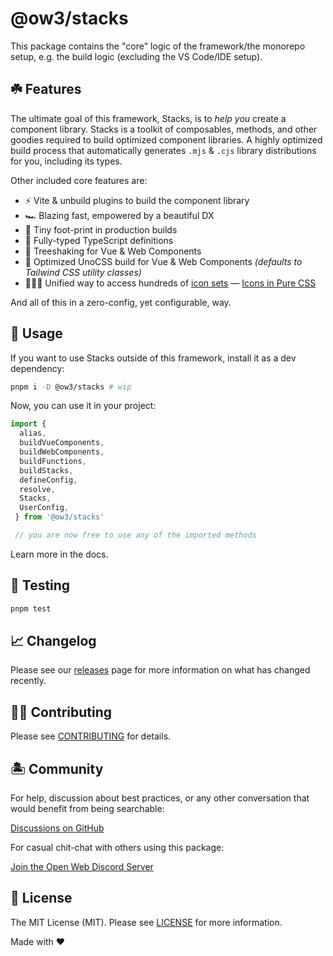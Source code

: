 # @ow3/stacks

This package contains the "core" logic of the framework/the monorepo setup, e.g. the build logic (excluding the VS Code/IDE setup).

## ☘️ Features

The ultimate goal of this framework, Stacks, is to _help you_ create a component library. Stacks is a toolkit of composables, methods, and other goodies required to build optimized component libraries. A highly optimized build process that automatically generates `.mjs` & `.cjs` library distributions for you, including its types.

Other included core features are:

- ⚡️ Vite & unbuild plugins to build the component library
- 🏎 Blazing fast, empowered by a beautiful DX
- 👣 Tiny foot-print in production builds
- 💬 Fully-typed TypeScript definitions
- 🌳 Treeshaking for Vue & Web Components
- 🎨 Optimized UnoCSS build for Vue & Web Components _(defaults to Tailwind CSS utility classes)_
- 🧙🏼‍♀️ Unified way to access hundreds of [icon sets](https://icon-sets.iconify.design)
 — [Icons in Pure CSS](https://antfu.me/posts/icons-in-pure-css)

And all of this in a zero-config, yet configurable, way.

## 🤖 Usage

If you want to use Stacks outside of this framework, install it as a dev dependency:

```bash
pnpm i -D @ow3/stacks # wip
```

Now, you can use it in your project:

```js
import {
  alias,
  buildVueComponents,
  buildWebComponents,
  buildFunctions,
  buildStacks,
  defineConfig,
  resolve,
  Stacks,
  UserConfig,
 } from '@ow3/stacks'

 // you are now free to use any of the imported methods
```

Learn more in the docs.

## 🧪 Testing

```bash
pnpm test
```

## 📈 Changelog

Please see our [releases](https://github.com/openwebstacks/vue-components-library-starter/releases) page for more information on what has changed recently.

## 💪🏼 Contributing

Please see [CONTRIBUTING](../../.github/CONTRIBUTING.md) for details.

## 🏝 Community

For help, discussion about best practices, or any other conversation that would benefit from being searchable:

[Discussions on GitHub](https://github.com/openweblabs/web-components-library-starter/discussions)

For casual chit-chat with others using this package:

[Join the Open Web Discord Server](https://discord.ow3.org)

## 📄 License

The MIT License (MIT). Please see [LICENSE](../../LICENSE.md) for more information.

Made with ❤️
